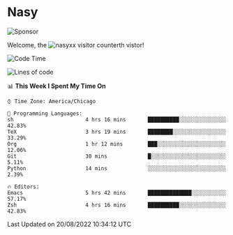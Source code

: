 # Nasy

<!--
<p align="center">
<img height="200" src="https://github-readme-stats.vercel.app/api?username=nasyxx&count_private=true&show_icons=true&theme=dracula&include_all_commits=true"/>
<img height="200" src="https://github-readme-stats.vercel.app/api/top-langs/?username=nasyxx&theme=dracula&hide=html,jupyter+notebook&count_private=true&show_icons=true"/>
</p>

  
----------------
-->

![Sponsor](https://img.shields.io/static/v1.svg?label=Sponsor&message=%E2%9D%A4&logo=GitHub&style=flat&color=pink)
 
Welcome, the ![nasyxx visitor counter](https://count.getloli.com/get/@nasyxx?theme=rule34)th vistor!
 
<!--START_SECTION:waka-->
![Code Time](http://img.shields.io/badge/Code%20Time-2%2C565%20hrs%206%20mins-blue)

![Lines of code](https://img.shields.io/badge/From%20Hello%20World%20I%27ve%20Written-5%20Million%20lines%20of%20code-blue)

📊 **This Week I Spent My Time On** 

```text
⌚︎ Time Zone: America/Chicago

💬 Programming Languages: 
sh                       4 hrs 16 mins       ██████████░░░░░░░░░░░░░░░   42.83% 
TeX                      3 hrs 19 mins       ████████░░░░░░░░░░░░░░░░░   33.29% 
Org                      1 hr 12 mins        ███░░░░░░░░░░░░░░░░░░░░░░   12.06% 
Git                      30 mins             █░░░░░░░░░░░░░░░░░░░░░░░░   5.11% 
Python                   14 mins             ░░░░░░░░░░░░░░░░░░░░░░░░░   2.39%

🔥 Editors: 
Emacs                    5 hrs 42 mins       ██████████████░░░░░░░░░░░   57.17% 
Zsh                      4 hrs 16 mins       ██████████░░░░░░░░░░░░░░░   42.83%

```


 Last Updated on 20/08/2022 10:34:12 UTC
<!--END_SECTION:waka-->

<!-- ![visitors](https://visitor-badge.laobi.icu/badge?page_id=nasyxx.nasyxx) -->
